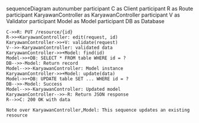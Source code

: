 sequenceDiagram
    autonumber
    participant C as Client
    participant R as Route
    participant KaryawanController as KaryawanController
    participant V as Validator
    participant Model as Model
    participant DB as Database
    
    C->>R: PUT /resource/{id}
    R->>+KaryawanController: edit(request, id)
    KaryawanController->>+V: validate(request)
    V-->>-KaryawanController: validated data
    KaryawanController->>+Model: find(id)
    Model->>+DB: SELECT * FROM table WHERE id = ?
    DB-->>-Model: Return record
    Model-->>-KaryawanController: Model instance
    KaryawanController->>+Model: update(data)
    Model->>+DB: UPDATE table SET ... WHERE id = ?
    DB-->>-Model: Success
    Model-->>-KaryawanController: Updated model
    KaryawanController-->>-R: Return JSON response
    R-->>C: 200 OK with data
    
    Note over KaryawanController,Model: This sequence updates an existing resource
  